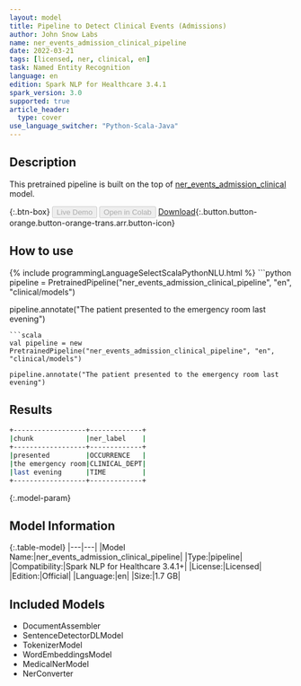```yaml
---
layout: model
title: Pipeline to Detect Clinical Events (Admissions)
author: John Snow Labs
name: ner_events_admission_clinical_pipeline
date: 2022-03-21
tags: [licensed, ner, clinical, en]
task: Named Entity Recognition
language: en
edition: Spark NLP for Healthcare 3.4.1
spark_version: 3.0
supported: true
article_header:
  type: cover
use_language_switcher: "Python-Scala-Java"
---
```


## Description

This pretrained pipeline is built on the top of [ner_events_admission_clinical](https://nlp.johnsnowlabs.com/2021/03/31/ner_events_admission_clinical_en.html) model.

{:.btn-box}
<button class="button button-orange" disabled>Live Demo</button>
<button class="button button-orange" disabled>Open in Colab</button>
[Download](https://s3.amazonaws.com/auxdata.johnsnowlabs.com/clinical/models/ner_events_admission_clinical_pipeline_en_3.4.1_3.0_1647873398796.zip){:.button.button-orange.button-orange-trans.arr.button-icon}

## How to use



<div class="tabs-box" markdown="1">
{% include programmingLanguageSelectScalaPythonNLU.html %}
```python
pipeline = PretrainedPipeline("ner_events_admission_clinical_pipeline", "en", "clinical/models")

pipeline.annotate("The patient presented to the emergency room last evening")
```
```scala
val pipeline = new PretrainedPipeline("ner_events_admission_clinical_pipeline", "en", "clinical/models")

pipeline.annotate("The patient presented to the emergency room last evening")
```
</div>

## Results

```bash
+------------------+-------------+
|chunk             |ner_label    |
+------------------+-------------+
|presented         |OCCURRENCE   |
|the emergency room|CLINICAL_DEPT|
|last evening      |TIME         |
+------------------+-------------+
```

{:.model-param}
## Model Information

{:.table-model}
|---|---|
|Model Name:|ner_events_admission_clinical_pipeline|
|Type:|pipeline|
|Compatibility:|Spark NLP for Healthcare 3.4.1+|
|License:|Licensed|
|Edition:|Official|
|Language:|en|
|Size:|1.7 GB|

## Included Models

- DocumentAssembler
- SentenceDetectorDLModel
- TokenizerModel
- WordEmbeddingsModel
- MedicalNerModel
- NerConverter
